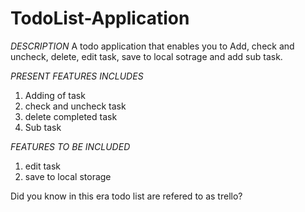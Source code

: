 # TodoList-Application

*DESCRIPTION*
A todo application that enables you to Add, check and uncheck, delete, edit task, save to local sotrage and add sub task.

*PRESENT FEATURES INCLUDES*
1. Adding of task
2. check and uncheck task
3. delete completed task
4. Sub task

*FEATURES TO BE INCLUDED*
1. edit task
2. save to local storage

Did you know in this era todo list are refered to as trello?
